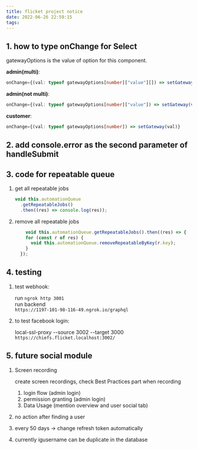 ```yaml
---
title: flicket project notice
date: 2022-06-26 22:59:15
tags:
---
```


## 1. how to type onChange for Select

  gatewayOptions is the value of option for this component.

   **admin(multi)**:  

   ```ts
   onChange={(val: typeof gatewayOptions[number]["value"][]) => setGateway(val)}
   ```

   **admin(not multi)**:  

   ```ts
   onChange={(val: typeof gatewayOptions[number]["value"]) => setGateway(val)}
   ```  

   **customer**:

   ```ts
   onChange={(val: typeof gatewayOptions[number]) => setGateway(val)}
   ```

## 2. add console.error as the second parameter of handleSubmit

## 3. code for repeatable queue

1. get all repeatable jobs

    ```ts
    void this.automationQueue
      .getRepeatableJobs()
      .then((res) => console.log(res));
    ```

2. remove all repeatable jobs

    ```ts
        void this.automationQueue.getRepeatableJobs().then((res) => {
        for (const r of res) {
          void this.automationQueue.removeRepeatableByKey(r.key);
        }
      });
    ```

## 4. testing

1. test webhook:  

    run `ngrok http 3001`  
    run backend  
    `https://1197-101-98-116-49.ngrok.io/graphql`
  
2. to test facebook login:

    local-ssl-proxy --source 3002 --target 3000  
    `https://chiefs.flicket.localhost:3002/`

## 5. future social module

1. Screen recording

    create screen recordings, check Best Practices part when recording
    1. login flow (admin login)
    2. permission granting (admin login)
    3. Data Usage (mention overview and user social tab)

2. no action after finding a user
3. every 50 days -> change refresh token automatically
4. currently igusername can be duplicate in the database
